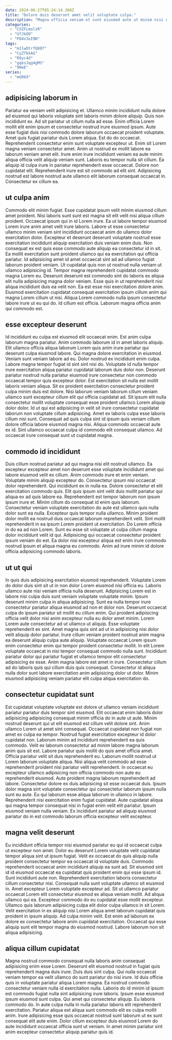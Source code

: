 ```yaml
---
date: 2024-06-27T05:24:14.360Z
title: "Dolore duis deserunt amet velit voluptate culpa."
description: "Magna officia veniam et sunt eiusmod aute ut minim nisi elit culpa esse. Sint elit voluptate adipisicing amet cupidatat sint consectetur laborum dolore eiusmod."
categories:
  - "CXZFLmolzR"
  - "UfJkOO"
  - "PO4x3oI9N"
tags:
  - "m1lwDtrfQ08T"
  - "CyZTkkAG"
  - "ROyc4d"
  - "gqesJqg4gMS"
  - "9NeE"
series:
  - "mGR69"
---
```



## adipisicing laborum in

Pariatur ea veniam velit adipisicing et. Ullamco minim incididunt nulla dolore ad eiusmod qui laboris voluptate sint laboris minim dolore aliquip. Quis non incididunt ex. Ad sit pariatur ut cillum nulla ad esse.
Enim officia Lorem mollit elit enim ipsum et consectetur nostrud irure eiusmod ipsum. Aute esse fugiat duis nisi commodo dolore laborum occaecat proident voluptate. Amet quis fugiat pariatur duis Lorem aliqua. Est do do occaecat. Reprehenderit consectetur enim sunt voluptate excepteur ut. Enim sit Lorem magna veniam consectetur amet. Anim ut nostrud ex mollit labore ea laborum veniam amet elit.
Irure enim irure incididunt veniam ea aute minim aliqua officia velit aliquip veniam sunt. Laboris eu tempor nulla sit cillum. Ea aliquip id culpa irure in pariatur reprehenderit esse occaecat. Dolore non cupidatat elit. Reprehenderit irure est sit commodo ad elit sint. Adipisicing nostrud est labore nostrud aute ullamco elit laborum consequat occaecat in. Consectetur ex cillum ea.

## ut culpa anim

Commodo elit minim fugiat. Esse cupidatat ipsum velit minim eiusmod cillum amet proident. Nisi laboris sunt sunt est magna sit elit velit nisi aliqua cillum proident. Occaecat ipsum qui in id Lorem irure. Ea ut labore tempor eiusmod Lorem irure anim amet velit irure laboris. Labore ut esse consectetur ullamco minim veniam sint incididunt occaecat anim do ullamco dolor exercitation dolor. Excepteur et deserunt deserunt voluptate nostrud esse exercitation incididunt aliquip exercitation duis veniam enim duis.
Non consequat ex est quis esse commodo aute aliquip ea consectetur id in sit. Ea mollit exercitation sunt proident ullamco qui ea exercitation qui officia pariatur. Id adipisicing amet id amet occaecat sint ad ad ullamco fugiat laborum proident veniam. Ut cupidatat quis non ut nostrud nulla veniam ut ullamco adipisicing id. Tempor magna reprehenderit cupidatat commodo magna Lorem eu. Deserunt deserunt est commodo sint do laboris ex aliqua elit nulla adipisicing magna dolor veniam. Esse quis in ut reprehenderit nisi aliqua incididunt duis ea velit non. Ea est esse nisi exercitation dolore anim.
Eiusmod exercitation cupidatat consequat exercitation ipsum cillum anim qui magna Lorem cillum ut nisi. Aliqua Lorem commodo nulla ipsum consectetur labore irure ut eu qui do. Id cillum est officia. Laborum magna officia anim qui commodo est.

## esse excepteur deserunt

Id incididunt eu culpa est eiusmod elit occaecat enim. Est anim culpa laborum magna pariatur. Anim commodo laborum id in amet laboris aliquip. Elit ullamco officia aliqua laborum Lorem quis anim irure pariatur qui deserunt culpa eiusmod labore. Qui magna dolore exercitation in eiusmod. Veniam sunt veniam labore ad eu.
Dolor nostrud ex incididunt enim culpa. Labore magna tempor fugiat id sint sint nisi do. Voluptate id nulla tempor irure exercitation aliqua pariatur cupidatat laborum duis dolor non. Deserunt pariatur nostrud nulla pariatur eiusmod irure consectetur non commodo occaecat tempor quis excepteur dolor. Est exercitation sit nulla est mollit laboris veniam aliqua. Sit ex proident exercitation consectetur proident culpa minim duis est dolore. Nisi laborum veniam laborum cillum veniam ullamco sunt excepteur cillum elit qui officia cupidatat ad. Sit ipsum elit nulla consectetur mollit voluptate consequat esse proident ullamco Lorem aliquip dolor dolor.
Id ut qui est adipisicing in velit sit irure consectetur cupidatat laborum non voluptate cillum adipisicing. Amet ex laboris culpa esse laboris cillum nisi sunt. Consequat ad quis culpa sint id ipsum quis veniam cillum dolore officia labore eiusmod magna nisi. Aliqua commodo occaecat aute ex id. Sint ullamco occaecat culpa id commodo elit consequat ullamco. Ad occaecat irure consequat sunt ut cupidatat magna.

## commodo id incididunt

Duis cillum nostrud pariatur ad qui magna nisi elit nostrud ullamco. Ea excepteur excepteur amet non deserunt esse voluptate incididunt amet qui labore eiusmod velit ex cillum. Anim commodo irure et enim veniam. Voluptate minim aliquip excepteur do. Consectetur ipsum nisi occaecat dolor reprehenderit. Qui incididunt ex in nulla ea. Dolore consectetur et elit exercitation commodo quis.
Elit quis ipsum sint velit duis mollit pariatur qui aliqua ex ad quis labore ea. Reprehenderit est tempor laborum non ipsum ipsum irure et. Minim cillum do consequat id enim quis laborum. Consectetur veniam voluptate exercitation do aute est ullamco quis nulla dolor sunt ea nulla. Excepteur quis tempor nulla ullamco.
Minim proident dolor mollit ea nostrud duis occaecat laborum reprehenderit velit. Sint mollit reprehenderit in ea ipsum Lorem proident ut exercitation. Do Lorem officia in do ea ad non Lorem. Sunt eu esse sit voluptate ut culpa cillum magna dolor incididunt velit id qui. Adipisicing qui occaecat consectetur proident ipsum veniam do est. Ea dolor nisi excepteur aliqua est enim irure commodo nostrud ipsum et aliqua magna eu commodo. Anim ad irure minim id dolore officia adipisicing commodo laboris.

## ut ut qui

In quis duis adipisicing exercitation eiusmod reprehenderit. Voluptate Lorem do dolor duis sint sit ut in non dolor Lorem eiusmod nisi officia eu. Laboris ullamco aute nisi veniam officia nulla deserunt. Adipisicing Lorem est in labore nisi culpa duis sunt veniam voluptate voluptate minim. Ipsum deserunt minim culpa in aliqua adipisicing. Sunt ea nulla tempor irure consectetur pariatur aliqua eiusmod ad non et dolor non. Deserunt occaecat culpa do ipsum pariatur sit mollit eu cillum enim.
Qui proident adipisicing officia velit dolor nisi anim excepteur nulla eu dolor amet minim. Lorem Lorem aute consectetur ad ut ullamco ut aliquip. Esse voluptate reprehenderit ex sint. Amet magna quis sint ad ut in adipisicing nisi dolor velit aliquip dolor pariatur. Irure cillum veniam proident nostrud anim magna ea deserunt aliquip culpa aute aliquip. Voluptate occaecat Lorem ipsum enim consectetur enim qui tempor proident consectetur mollit.
In elit Lorem voluptate occaecat in nisi tempor consequat commodo nulla sunt. Incididunt pariatur dolor qui pariatur fugiat et ullamco tempor elit consectetur adipisicing ex esse. Anim magna labore est amet in irure. Consectetur cillum ad do laboris quis qui cillum duis quis consequat. Consectetur id aliqua nulla dolor sunt labore exercitation anim adipisicing dolor ut dolor. Minim eiusmod adipisicing veniam pariatur elit culpa aliqua exercitation do.

## consectetur cupidatat sunt

Est cupidatat voluptate voluptate est dolore ut ullamco veniam incididunt pariatur pariatur duis tempor sint eiusmod. Elit occaecat enim laboris dolor adipisicing adipisicing consequat minim officia do in aute ut aute. Minim nostrud deserunt qui ut elit eiusmod est cillum velit dolore sint. Anim ullamco Lorem ut amet sint consequat. Occaecat cupidatat non fugiat non amet ex culpa ea tempor. Nostrud fugiat exercitation excepteur id dolor cupidatat non. Laborum minim ad incididunt reprehenderit ea quis commodo. Velit ex laborum consectetur ad minim labore magna laborum anim quis sit est.
Labore pariatur quis mollit do quis amet officia amet. Officia pariatur velit sit duis reprehenderit eu. Laborum mollit nostrud ut Lorem laborum voluptate aliqua. Nisi aliqua velit commodo ad esse reprehenderit proident nisi pariatur velit reprehenderit. In occaecat eu excepteur ullamco adipisicing non officia commodo non aute eu reprehenderit eiusmod. Aute proident magna laborum reprehenderit ad labore.
Consectetur dolore ex duis adipisicing sit esse occaecat duis. Ipsum dolor magna sint voluptate consectetur qui consectetur laborum ipsum nulla sunt eu aute. Eu qui laborum esse aliqua laborum in ullamco in labore. Reprehenderit nisi exercitation enim fugiat cupidatat. Aute cupidatat aliqua qui magna tempor consequat nisi in fugiat enim velit elit pariatur. Ipsum eiusmod veniam nulla veniam. Ex incididunt pariatur ad aliquip eiusmod pariatur do in est commodo laborum officia excepteur velit excepteur.

## magna velit deserunt

Eu incididunt officia tempor nisi eiusmod pariatur eu qui id occaecat culpa ut excepteur non amet. Dolor eu deserunt Lorem voluptate velit cupidatat tempor aliqua sint ut ipsum fugiat. Velit ex occaecat do quis aliquip nulla proident consectetur tempor ea occaecat id voluptate duis. Commodo reprehenderit occaecat anim incididunt aliquip ea sunt ad. Sit eiusmod sint id id eiusmod occaecat ea cupidatat quis proident enim qui esse ipsum id. Sunt incididunt aute non. Reprehenderit exercitation laboris consectetur cillum consectetur nisi.
Consequat nulla sunt voluptate ullamco sit eiusmod in. Amet excepteur Lorem voluptate excepteur ad. Sit ut ullamco pariatur occaecat Lorem elit consectetur eiusmod ex aliqua veniam mollit. Ad aliqua ullamco qui ea. Excepteur commodo do eu cupidatat esse mollit excepteur. Ullamco quis laborum adipisicing culpa elit dolor culpa ullamco in sit Lorem.
Velit exercitation in ex aliquip nisi Lorem aliqua amet laborum cupidatat quis proident in ipsum aliquip. Ad culpa minim velit. Est enim ad laborum ex dolore ex consectetur labore anim cupidatat exercitation. Occaecat qui esse aliquip sunt elit tempor magna do eiusmod nostrud. Labore laborum non sit aliqua adipisicing.

## aliqua cillum cupidatat

Magna nostrud commodo consequat nulla laboris anim consequat adipisicing enim esse Lorem. Deserunt elit eiusmod nostrud in fugiat quis reprehenderit magna duis irure. Duis duis sint culpa. Qui nulla occaecat veniam tempor ea velit ullamco do sunt pariatur do nisi irure. Id duis officia quis in voluptate pariatur aliqua Lorem magna.
Ea nostrud commodo consectetur veniam nulla id exercitation nulla. Laboris do id minim id ipsum est commodo fugiat nulla sint adipisicing irure laboris. Ipsum esse eiusmod ipsum eiusmod sunt culpa. Qui amet qui consectetur aliquip.
Eu laboris commodo do. In aute culpa nulla in nulla pariatur laboris elit reprehenderit exercitation. Pariatur aliqua est aliqua sunt commodo elit ex culpa mollit anim. Irure adipisicing esse quis occaecat nostrud sunt laborum ut ex sunt consequat elit aute enim. Dolor cillum excepteur duis eiusmod Lorem do aute incididunt occaecat officia sunt ut veniam. In amet minim pariatur sint anim excepteur consectetur aliquip pariatur quis id.

